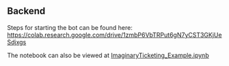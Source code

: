 ## Backend

Steps for starting the bot can be found here: https://colab.research.google.com/drive/1zmbP6VbTRPut6gN7yCST3GKjUeSdjxgs

The notebook can also be viewed at [ImaginaryTicketing_Example.ipynb][1]

[1]: ImaginaryTicketing_Example.ipynb
